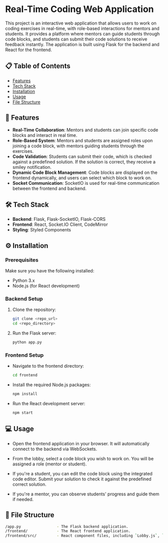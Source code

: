 # Real-Time Coding Web Application

This project is an interactive web application that allows users to work on coding exercises in real-time, with role-based interactions for mentors and students. It provides a platform where mentors can guide students through code blocks, and students can submit their code solutions to receive feedback instantly. The application is built using Flask for the backend and React for the frontend.

## :clipboard: Table of Contents
  * [Features](#dart-features)
  * [Tech Stack](#hammer_and_wrench-tech-stack)
  * [Installation](#gear-installation)
  * [Usage](#computer-usage)
  * [File Structure](#open_file_folder-file-structure)

## :dart: Features

- **Real-Time Collaboration**: Mentors and students can join specific code blocks and interact in real time.
- **Role-Based System**: Mentors and students are assigned roles upon joining a code block, with mentors guiding students through the exercises.
- **Code Validation**: Students can submit their code, which is checked against a predefined solution. If the solution is correct, they receive a smiley notification.
- **Dynamic Code Block Management**: Code blocks are displayed on the frontend dynamically, and users can select which block to work on.
- **Socket Communication**: SocketIO is used for real-time communication between the frontend and backend.

## :hammer_and_wrench: Tech Stack

- **Backend**: Flask, Flask-SocketIO, Flask-CORS
- **Frontend**: React, Socket.IO Client, CodeMirror
- **Styling**: Styled Components

## :gear: Installation

### Prerequisites

Make sure you have the following installed:

- Python 3.x
- Node.js (for React development)

### Backend Setup

1. Clone the repository:
   ```bash
   git clone <repo_url>
   cd <repo_directory>
   ```

2. Run the Flask server:
   ```bash
   python app.py
   ```

### Frontend Setup
- Navigate to the frontend directory:
  ```bash
  cd frontend
  ```

- Install the required Node.js packages:
  ```bash
  npm install
  ```
  
- Run the React development server:
  ```bash
  npm start
  ```

## :computer: Usage
- Open the frontend application in your browser. It will automatically connect to the backend via WebSockets.

- From the lobby, select a code block you wish to work on. You will be assigned a role (mentor or student).

- If you're a student, you can edit the code block using the integrated code editor. Submit your solution to check it against the predefined correct solution.

- If you're a mentor, you can observe students' progress and guide them if needed.

## :open_file_folder: File Structure
```bash
/app.py                - The Flask backend application.
/frontend/             - The React frontend application.
/frontend/src/         - React component files, including `Lobby.js`, `CodeBlock.js`, etc.
```

